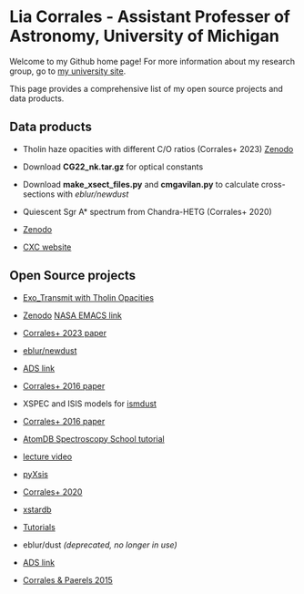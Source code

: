 # Lia Corrales - Assistant Professer of Astronomy, University of Michigan

Welcome to my Github home page! For more information about my research group, go to [my university site](https://sites.lsa.umich.edu/liacorrales/).

This page provides a comprehensive list of my open source projects and data products.

## Data products

- Tholin haze opacities with different C/O ratios (Corrales+ 2023) [Zenodo](https://zenodo.org/records/7500026)
 - Download **CG22_nk.tar.gz** for optical constants
 - Download **make_xsect_files.py** and **cmgavilan.py** to calculate cross-sections with *eblur/newdust*

- Quiescent Sgr A* spectrum from Chandra-HETG (Corrales+ 2020)
 - [Zenodo](https://zenodo.org/records/3671413)
 - [CXC website](https://cxc.cfa.harvard.edu/cda/Contrib/2020/CORR1/)

## Open Source projects

- [Exo_Transmit with Tholin Opacities](https://github.com/eblur/Exo_Transmit/tree/expand-on-teal)
 - [Zenodo](https://zenodo.org/records/7500026) [NASA EMACS link](https://emac.gsfc.nasa.gov?cid=2310-004)
 - [Corrales+ 2023 paper](https://ui.adsabs.harvard.edu/abs/2023ApJ...943L..26C/abstract)

- [eblur/newdust](https://github.com/eblur/newdust)
 - [ADS link](https://ui.adsabs.harvard.edu/abs/2023zndo...7500048C/abstract)
 - [Corrales+ 2016 paper](https://ui.adsabs.harvard.edu/abs/2016MNRAS.458.1345C/abstract)

- XSPEC and ISIS models for [ismdust](https://github.com/eblur/ismdust)
 - [Corrales+ 2016 paper](https://ui.adsabs.harvard.edu/abs/2016MNRAS.458.1345C/abstract)
 - [AtomDB Spectroscopy School tutorial](https://zenodo.org/records/3973086)
 - [lecture video](https://youtu.be/FjMQa2ZWZuo)

- [pyXsis](https://github.com/eblur/pyxsis)
 - [Corrales+ 2020](https://ui.adsabs.harvard.edu/abs/2020ApJ...891...71C/abstract)

- [xstardb](https://github.com/eblur/xstardb)
 - [Tutorials](https://github.com/eblur/xstardb-tutorials)

- eblur/dust *(deprecated, no longer in use)*
 - [ADS link](https://ui.adsabs.harvard.edu/abs/2016pyas.confE..12C/abstract)
 - [Corrales & Paerels 2015](https://ui.adsabs.harvard.edu/abs/2015MNRAS.453.1121C/abstract)
